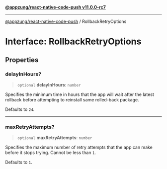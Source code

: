 [**@appzung/react-native-code-push v11.0.0-rc7**](../README.md)

---

[@appzung/react-native-code-push](../README.md) / RollbackRetryOptions

# Interface: RollbackRetryOptions

## Properties

### delayInHours?

> `optional` **delayInHours**: `number`

Specifies the minimum time in hours that the app will wait after the latest rollback before attempting to reinstall same rolled-back package.

Defaults to `24`.

---

### maxRetryAttempts?

> `optional` **maxRetryAttempts**: `number`

Specifies the maximum number of retry attempts that the app can make before it stops trying.
Cannot be less than `1`.

Defaults to `1`.
